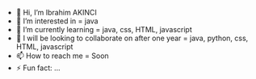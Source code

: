 - 👋 Hi, I’m Ibrahim AKINCI
- 👀 I’m interested in = java
- 🌱 I’m currently learning = java, css, HTML, javascript
- 💞️ I will be looking to collaborate on after one year = java, python, css, HTML, javascript
- 📫 How to reach me = Soon
- ⚡ Fun fact: ...

<!---
IbrahimAKINCI/IbrahimAKINCI is a ✨ special ✨ repository because its `README.md` (this file) appears on your GitHub profile.
You can click the Preview link to take a look at your changes.
--->
